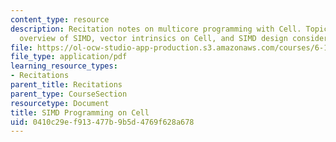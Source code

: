 ```yaml
---
content_type: resource
description: Recitation notes on multicore programming with Cell. Topics include an
  overview of SIMD, vector intrinsics on Cell, and SIMD design considerations.
file: https://ol-ocw-studio-app-production.s3.amazonaws.com/courses/6-189-multicore-programming-primer-january-iap-2007/0410c29ef913477b9b5d4769f628a678_6189recitatn6.pdf
file_type: application/pdf
learning_resource_types:
- Recitations
parent_title: Recitations
parent_type: CourseSection
resourcetype: Document
title: SIMD Programming on Cell
uid: 0410c29e-f913-477b-9b5d-4769f628a678
---
```

